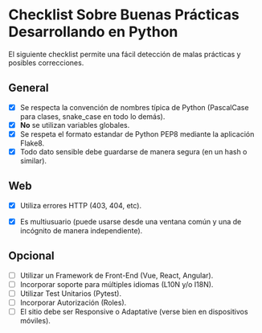 # Checklist Sobre Buenas Prácticas Desarrollando en Python

El siguiente checklist permite una fácil detección de malas prácticas y posibles correcciones.

## General

- [x] Se respecta la convención de nombres típica de Python (PascalCase para clases, snake_case en todo lo demás).
- [x] **No** se utilizan variables globales.
- [x] Se respeta el formato estandar de Python PEP8 mediante la aplicación Flake8.
- [x] Todo dato sensible debe guardarse de manera segura (en un hash o similar).

## Web

- [x] Utiliza errores HTTP (403, 404, etc).
- [x] Es multiusuario (puede usarse desde una ventana común y una de incógnito de manera independiente).


## Opcional

- [ ] Utilizar un Framework de Front-End (Vue, React, Angular).
- [ ] Incorporar soporte para múltiples idiomas (L10N y/o I18N).
- [ ] Utilizar Test Unitarios (Pytest).
- [ ] Incorporar Autorización (Roles).
- [ ] El sitio debe ser Responsive o Adaptative (verse bien en dispositivos móviles).